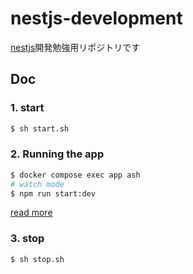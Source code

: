 # nestjs-development

[nestjs](https://nestjs.com/)開発勉強用リポジトリです
## Doc

### 1. start

```bash
$ sh start.sh
```
### 2. Running the app


```bash
$ docker compose exec app ash
# watch mode
$ npm run start:dev
```

[read more](https://github.com/hoshima-ut/nestjs-development/tree/main/app)

### 3. stop

```bash
$ sh stop.sh
```
